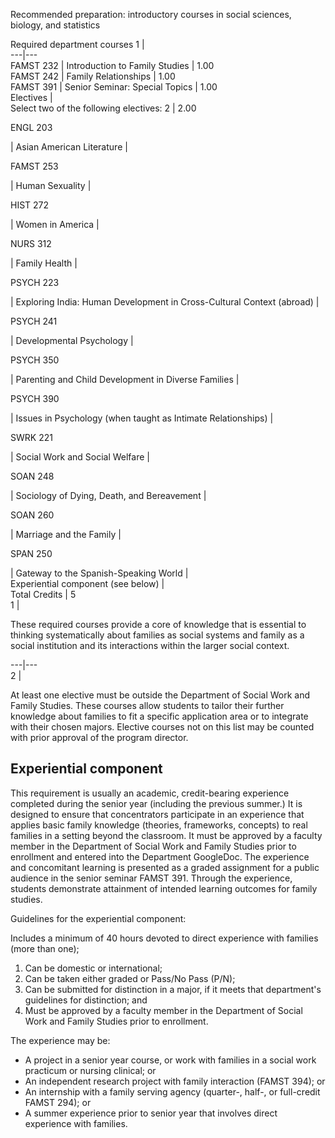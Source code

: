   
  
Recommended preparation: introductory courses in social sciences, biology, and statistics

Required department courses  1  |  
---|---  
FAMST 232  |  Introduction to Family Studies  |  1.00  
FAMST 242  |  Family Relationships  |  1.00  
FAMST 391  |  Senior Seminar: Special Topics  |  1.00  
Electives  |  
Select two of the following electives:  2  |  2.00  
  
ENGL 203

|  Asian American Literature  |  
  
FAMST 253

|  Human Sexuality  |  
  
HIST 272

|  Women in America  |  
  
NURS 312

|  Family Health  |  
  
PSYCH 223

|  Exploring India: Human Development in Cross-Cultural Context (abroad)  |  
  
PSYCH 241

|  Developmental Psychology  |  
  
PSYCH 350

|  Parenting and Child Development in Diverse Families  |  
  
PSYCH 390

|  Issues in Psychology (when taught as Intimate Relationships)  |  
  
SWRK 221

|  Social Work and Social Welfare  |  
  
SOAN 248

|  Sociology of Dying, Death, and Bereavement  |  
  
SOAN 260

|  Marriage and the Family  |  
  
SPAN 250

|  Gateway to the Spanish-Speaking World  |  
Experiential component (see below)  |  
Total Credits  |  5  
1  |

These required courses provide a core of knowledge that is essential to thinking systematically about families as social systems and family as a social institution and its interactions within the larger social context.  
  
---|---  
2  |

At least one elective must be outside the Department of Social Work and Family Studies. These courses allow students to tailor their further knowledge about families to fit a specific application area or to integrate with their chosen majors. Elective courses not on this list may be counted with prior approval of the program director.  
  
##  Experiential component

This requirement is usually an academic, credit-bearing experience completed during the senior year (including the previous summer.) It is designed to ensure that concentrators participate in an experience that applies basic family knowledge (theories, frameworks, concepts) to real families in a setting beyond the classroom. It must be approved by a faculty member in the Department of Social Work and Family Studies prior to enrollment and entered into the Department GoogleDoc. The experience and concomitant learning is presented as a graded assignment for a public audience in the senior seminar FAMST 391. Through the experience, students demonstrate attainment of intended learning outcomes for family studies.

Guidelines for the experiential component:

Includes a minimum of 40 hours devoted to direct experience with families (more than one);

  1. Can be domestic or international; 
  2. Can be taken either graded or Pass/No Pass (P/N); 
  3. Can be submitted for distinction in a major, if it meets that department's guidelines for distinction; and 
  4. Must be approved by a faculty member in the Department of Social Work and Family Studies prior to enrollment. 

The experience may be:

  * A project in a senior year course, or work with families in a social work practicum or nursing clinical; or 
  * An independent research project with family interaction (FAMST 394); or 
  * An internship with a family serving agency (quarter-, half-, or full-credit FAMST 294); or 
  * A summer experience prior to senior year that involves direct experience with families. 

